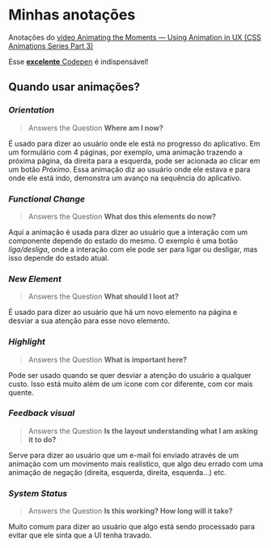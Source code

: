 # Minhas anotações

Anotações do [vídeo Animating the Moments — Using Animation in UX (CSS Animations Series Part 3)](https://www.youtube.com/watch?v=GeuNIOuIEDA)

Esse [**excelente** Codepen](http://codepen.io/devtips/pen/AXxGwO/) é indispensável!

## Quando usar animações?

### *Orientation*

> Answers the Question **Where am I now?**

É usado para dizer ao usuário onde ele está no progresso do aplicativo. Em um formulário com 4 páginas, por exemplo, uma animação trazendo a próxima página, da direita para a esquerda, pode ser acionada ao clicar em um botão *Próximo*. Essa animação diz ao usuário onde ele estava e para onde ele está indo, demonstra um avanço na sequência do aplicativo.

### *Functional Change*

> Answers the Question **What dos this elements do now?**

Aqui a animação é usada para dizer ao usuário que a interação com um componente depende do estado do mesmo. O exemplo é uma botão *liga/desliga*, onde a interação com ele pode ser para ligar ou desligar, mas isso depende do estado atual.

### *New Element*

> Answers the Question **What should I loot at?**

É usado para dizer ao usuário que há um novo elemento na página e desviar a sua atenção para esse novo elemento.

### *Highlight*

> Answers the Question **What is important here?**

Pode ser usado quando se quer desviar a atenção do usuário a qualquer custo. Isso está muito além de um ícone com cor diferente, com cor mais quente.

### *Feedback visual*

> Answers the Question **Is the layout understanding what I am asking it to do?**

Serve para dizer ao usuário que um e-mail foi enviado através de um animação com um movimento mais realístico, que algo deu errado com uma animação de negação (direita, esquerda, direita, esquerda...) etc.

### *System Status*

> Answers the Question **Is this working? How long will it take?**

Muito comum para dizer ao usuário que algo está sendo processado para evitar que ele sinta que a UI tenha travado.
